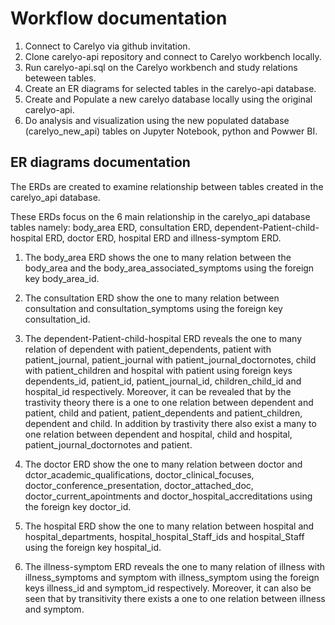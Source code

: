 # Workflow documentation

1. Connect to Carelyo via github invitation.
2. Clone carelyo-api repository and connect to Carelyo workbench locally.
3. Run carelyo-api.sql on the Carelyo workbench and study relations beteween tables.
4. Create an ER diagrams for selected tables in the carelyo-api database.
5. Create and Populate a new carelyo database locally using the original carelyo-api. 
6. Do analysis and visualization using the new populated database (carelyo_new_api) tables on Jupyter Notebook, python and Powwer BI.
 

## ER diagrams documentation

The ERDs are created to examine relationship between tables created in the carelyo_api database. 

These ERDs focus on the 6 main relationship in the carelyo_api database tables namely: body_area ERD, consultation ERD, dependent-Patient-child-hospital ERD, doctor ERD, hospital ERD and illness-symptom ERD.

1. The body_area ERD shows the one to many relation between the body_area and the body_area_associated_symptoms using the foreign key body_area_id.

2. The consultation ERD show the one to many relation between consultation and consultation_symptoms using the foreign key consultation_id.

3. The dependent-Patient-child-hospital ERD reveals the one to many relation of dependent with patient_dependents, patient with patient_journal, patient_journal with patient_journal_doctornotes, child with patient_children and hospital with patient using foreign keys dependents_id, patient_id, patient_journal_id, children_child_id and hospital_id respectively. Moreover, it can be revealed that by the trastivity theory there is a one to one relation between dependent and patient, child and patient, patient_dependents and patient_children, dependent and child. In addition by trastivity there also exist a many to one relation between dependent and hospital, child and hospital, patient_journal_doctornotes and patient.   

4. The doctor ERD show the one to many relation between doctor and dctor_academic_qualifications, doctor_clinical_focuses,  doctor_conference_presentation, doctor_attached_doc,  doctor_current_apointments and doctor_hospital_accreditations using the foreign key doctor_id.

5. The hospital ERD show the one to many relation between hospital and hospital_departments, hospital_hospital_Staff_ids and hospital_Staff using the foreign key hospital_id.

6. The illness-symptom ERD reveals the one to many relation of illness with illness_symptoms and symptom with illness_symptom using the foreign keys illness_id and symptom_id respectively. Moreover, it can also be seen that by transitivity there exists a one to one relation between illness and symptom. 

 
 
